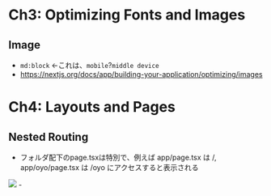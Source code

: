 # Ch3: Optimizing Fonts and Images
## Image
- `md:block` <-これは、`mobile`?`middle device`
- https://nextjs.org/docs/app/building-your-application/optimizing/images

# Ch4: Layouts and Pages
## Nested Routing
- フォルダ配下のpage.tsxは特別で、例えば app/page.tsx は /, app/oyo/page.tsx は /oyo にアクセスすると表示される
<img src="https://nextjs.org/_next/image?url=%2Flearn%2Flight%2Ffolders-to-url-segments.png&w=3840&q=75">
- 